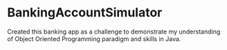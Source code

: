 # BankingAccountSimulator

Created this banking app as a challenge to demonstrate my understanding of Object Oriented Programming paradigm and skills in Java. 
